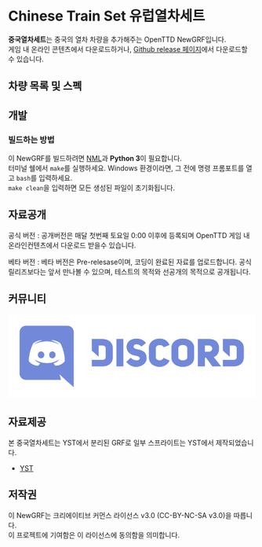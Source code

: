 # Chinese Train Set 유럽열차세트
**중국열차세트**는 중국의 열차 차량을 추가해주는 OpenTTD NewGRF입니다.  
게임 내 온라인 콘텐츠에서 다운로드하거나, [Github release 페이지](https://github.com/GBLINER/ChineseTrainSet/releases)에서 다운로드할 수 있습니다.

## 차량 목록 및 스펙

## 개발
### 빌드하는 방법
이 NewGRF를 빌드하려면 [NML](https://github.com/OpenTTD/nml)과 **Python 3**이 필요합니다.  
터미널 쉘에서 ``make``를 실행하세요. Windows 환경이라면, 그 전에 명령 프롬포트를 열고 ``bash``를 입력하세요.  
``make clean``을 입력하면 모든 생성된 파일이 초기화됩니다.

## 자료공개

공식 버전 : 공개버전은 매달 첫번째 토요일 0:00 이후에 등록되며 OpenTTD 게임 내 온라인컨텐츠에서 다운로드 받을수 있습니다.<br>


베타 버전 : 베타 버전은 Pre-relesase이며, 코딩이 완료된 자료를 업로드합니다. 공식 릴리즈보다는 앞서 만나볼 수 있으며, 테스트의 목적와 선공개의 목적으로 공개됩니다.

## 커뮤니티
[![디스코드로고](https://github.com/evepoi/YST/blob/minengallery/docs/img/discord_logo.png)](https://discord.gg/WNrjUatFkz)

## 자료제공
본 중국열차세트는 YST에서 분리된 GRF로 일부 스프라이트는 YST에서 제작되었습니다.
- [YST](https://github.com/evepoi/YST)

## 저작권
이 NewGRF는 크리에이티브 커먼스 라이선스 v3.0 (CC-BY-NC-SA v3.0)을 따릅니다. <br>
이 프로젝트에 기여함은 이 라이선스에 동의함을 의미합니다.
